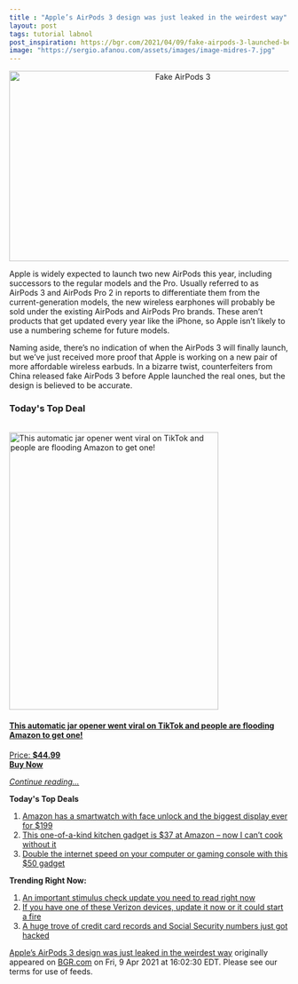 ```yaml
---
title : "Apple’s AirPods 3 design was just leaked in the weirdest way"
layout: post
tags: tutorial labnol
post_inspiration: https://bgr.com/2021/04/09/fake-airpods-3-launched-before-real-product/
image: "https://sergio.afanou.com/assets/images/image-midres-7.jpg"
---
```


<center><a href="https://bgr.com/2021/04/09/fake-airpods-3-launched-before-real-product/" class="bgr-rss-featured-image bgr-rss-test-class"><img loading="lazy" width="610" height="343" src="https://bgr.com/wp-content/uploads/2020/09/airpods-pro-e1600089547701.jpg?quality=70&amp;strip=all&amp;w=610" class="attachment-feed_normal size-feed_normal wp-post-image" alt="Fake AirPods 3" loading="lazy" srcset="https://bgr.com/wp-content/uploads/2020/09/airpods-pro-e1600089547701.jpg 1500w, https://bgr.com/wp-content/uploads/2020/09/airpods-pro-e1600089547701.jpg?resize=150,84 150w, https://bgr.com/wp-content/uploads/2020/09/airpods-pro-e1600089547701.jpg?resize=300,169 300w, https://bgr.com/wp-content/uploads/2020/09/airpods-pro-e1600089547701.jpg?resize=768,432 768w, https://bgr.com/wp-content/uploads/2020/09/airpods-pro-e1600089547701.jpg?resize=1024,575 1024w, https://bgr.com/wp-content/uploads/2020/09/airpods-pro-e1600089547701.jpg?resize=610,343 610w, https://bgr.com/wp-content/uploads/2020/09/airpods-pro-e1600089547701.jpg?resize=664,373 664w, https://bgr.com/wp-content/uploads/2020/09/airpods-pro-e1600089547701.jpg?resize=1200,674 1200w, https://bgr.com/wp-content/uploads/2020/09/airpods-pro-e1600089547701.jpg?resize=782,439 782w, https://bgr.com/wp-content/uploads/2020/09/airpods-pro-e1600089547701.jpg?resize=827,465 827w, https://bgr.com/wp-content/uploads/2020/09/airpods-pro-e1600089547701.jpg?resize=800,450 800w" sizes="(max-width: 610px) 100vw, 610px" title="Fake AirPods 3" /></a></center><p>Apple is widely expected to launch two new AirPods this year, including successors to the regular models and the Pro. Usually referred to as AirPods 3 and AirPods Pro 2 in reports to differentiate them from the current-generation models, the new wireless earphones will probably be sold under the existing AirPods and AirPods Pro brands. These aren&rsquo;t products that get updated every year like the iPhone, so Apple isn&rsquo;t likely to use a numbering scheme for future models.</p>
<p>Naming aside, there&rsquo;s no indication of when the AirPods 3 will finally launch, but we&rsquo;ve just received more proof that Apple is working on a new pair of more affordable wireless earbuds. In a bizarre twist, counterfeiters from China released fake AirPods 3 before Apple launched the real ones, but the design is believed to be accurate.</p>
<h3>Today's Top Deal</h3>
<p><a href="https://www.amazon.com/Electric-Restaurant-Automatic-Arthritis-Arthritic/dp/B07P1SKJV4?tag=b0c55topdeals-20"><br><img height="500px" width="377px" src="https://m.media-amazon.com/images/I/41BrmKFw4vL.jpg" alt="This automatic jar opener went viral on TikTok and people are flooding Amazon to get one!"><br></a></p>
<h4><a href="https://www.amazon.com/Electric-Restaurant-Automatic-Arthritis-Arthritic/dp/B07P1SKJV4?tag=b0c55rss-20">This automatic jar opener went viral on TikTok and people are flooding Amazon to get one!</a></h4>
<p><a href="https://www.amazon.com/Electric-Restaurant-Automatic-Arthritis-Arthritic/dp/B07P1SKJV4?tag=b0c55rss-20">Price: <strong>$44.99</strong></a><br><strong><a href="https://www.amazon.com/Electric-Restaurant-Automatic-Arthritis-Arthritic/dp/B07P1SKJV4?tag=b0c55rss-20">Buy Now</a></strong></p>
<p><a href="https://bgr.com/2021/04/09/fake-airpods-3-launched-before-real-product/" class="more-link"><em>Continue reading...</em></a></p>

<p><strong>Today's Top Deals</strong></p>
<ol>
<li><a href="https://bgr.com/2021/04/09/android-smartwatch-amazon-deal-ticwris-max-s/?utm_source=rss&#038;utm_campaign=topdeals">Amazon has a smartwatch with face unlock and the biggest display ever for $199</a></li>
<li><a href="https://bgr.com/2021/04/08/best-kitchen-gadgets-2021-amazon-deal-finamill/?utm_source=rss&#038;utm_campaign=topdeals">This one-of-a-kind kitchen gadget is $37 at Amazon &#8211; now I can&#8217;t cook without it</a></li>
<li><a href="https://bgr.com/2021/04/09/double-the-internet-speed-on-your-computer-or-gaming-console-with-this-50-gadget/?utm_source=rss&#038;utm_campaign=topdeals">Double the internet speed on your computer or gaming console with this $50 gadget</a></li>
</ol>

<p><strong>Trending Right Now:</strong></p>
<ol>
<li><a href="https://bgr.com/2021/04/09/stimulus-check-update-how-to-file-recovery-rebate-credit-with-irs/">An important stimulus check update you need to read right now</a></li>
<li><a href="https://bgr.com/2021/04/09/product-recall-verizon-hotspot/">If you have one of these Verizon devices, update it now or it could start a fire</a></li>
<li><a href="https://bgr.com/2021/04/08/data-breach-leaks-credit-card-records-and-social-security-numbers/">A huge trove of credit card records and Social Security numbers just got hacked</a></li>
</ol>
<p><a href="https://bgr.com/2021/04/09/fake-airpods-3-launched-before-real-product/">Apple&#8217;s AirPods 3 design was just leaked in the weirdest way</a> originally appeared on <a href="http://bgr.com">BGR.com</a> on Fri, 9 Apr 2021 at 16:02:30 EDT. Please see our terms for use of feeds.</p>